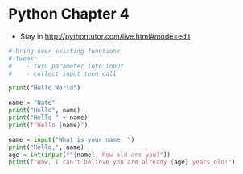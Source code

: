 # Python Chapter 4

- Stay in http://pythontutor.com/live.html#mode=edit

```python
# bring over existing functions
# tweak:
#    - turn parameter into input
#    - collect input then call

print("Hello World")

name = "Nate"
print("Hello", name)
print("Hello " + name)
print(f"Hello {name}")

name = input("What is your name: ")
print("Hello,", name)
age = int(input(f"{name}, how old are you?"))
print(f"Wow, I can't believe you are already {age} years old!")
```
